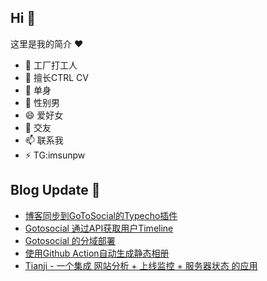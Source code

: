 ## Hi  👋

这里是我的简介 ❤️

- 🔭 工厂打工人
- 🌱 擅长CTRL CV
- 👯 单身
- 🤔 性别男
- 😄 爱好女
- 💬 交友
- 📫 联系我
- ⚡ TG:imsunpw

## Blog Update 📒
<!-- BLOG-POST-LIST:START -->
- [博客同步到GoToSocial的Typecho插件](https://www.imsun.org/archives/1698.html)
- [Gotosocial 通过API获取用户Timeline](https://www.imsun.org/archives/1695.html)
- [Gotosocial 的分域部署](https://www.imsun.org/archives/1694.html)
- [使用Github Action自动生成静态相册](https://www.imsun.org/archives/1684.html)
- [Tianji - 一个集成 网站分析 + 上线监控 + 服务器状态 的应用](https://www.imsun.org/archives/1690.html)
<!-- BLOG-POST-LIST:END -->
